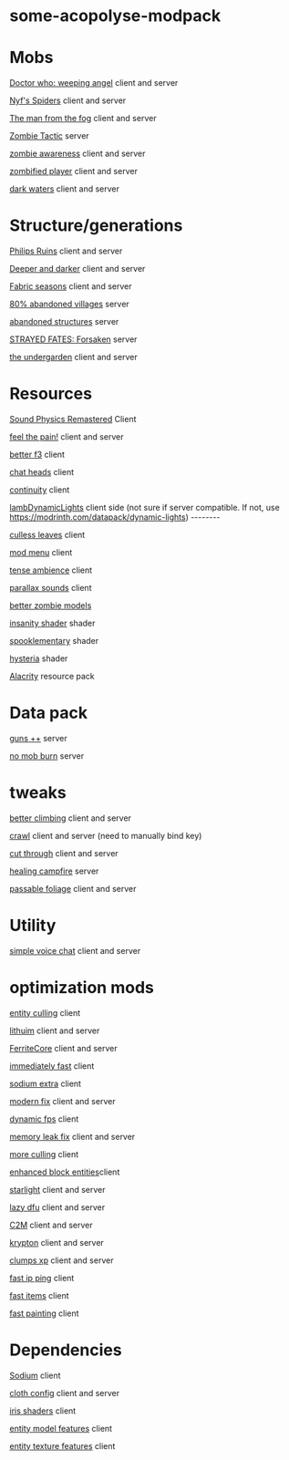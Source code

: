 # some-acopolyse-modpack


# Mobs
[Doctor who: weeping angel](https://modrinth.com/mod/weeping-angels) client and server

[ Nyf's Spiders](https://modrinth.com/mod/nyfs-spiders) client and server

[The man from the fog](https://modrinth.com/mod/the-man-from-the-fog-fabric) client and server

[Zombie Tactic](https://modrinth.com/mod/zombie-tactics) server

[zombie awareness](https://modrinth.com/mod/zombie-awareness) client and server

[zombified player](https://modrinth.com/mod/zombified-player) client and server

[dark waters](https://modrinth.com/mod/dark-waters) client and server

# Structure/generations
[Philips Ruins](https://modrinth.com/mod/philips-ruins) client and server

[Deeper and darker](https://modrinth.com/mod/deeperdarker) client and server

[Fabric seasons](https://modrinth.com/mod/fabric-seasons) client and server

[80% abandoned villages](https://modrinth.com/datapack/abandoned-villages) server 

[abandoned structures](https://modrinth.com/datapack/abandoned) server

[STRAYED FATES: Forsaken](https://modrinth.com/datapack/strayed-fates-forsaken/gallery) server

[the undergarden](https://modrinth.com/mod/the-undergarden) client and server

# Resources
[Sound Physics Remastered](https://modrinth.com/mod/sound-physics-remastered) Client

[feel the pain!](https://modrinth.com/mod/enhancedvisuals) client and server

[better f3](https://modrinth.com/mod/betterf3) client

[chat heads](https://modrinth.com/mod/chat-heads) client

[continuity](https://modrinth.com/mod/continuity) client

[lambDynamicLights](https://modrinth.com/mod/lambdynamiclights) client side (not sure if server compatible. If not, use https://modrinth.com/datapack/dynamic-lights) --------

[culless leaves](https://modrinth.com/mod/cull-less-leaves) client

[mod menu](https://modrinth.com/mod/modmenu/) client

[tense ambience](https://modrinth.com/mod/tense-ambience) client

[parallax sounds](https://modrinth.com/resourcepack/parallax-sounds) client

[better zombie models](https://modrinth.com/resourcepack/blues-better-zombies)

[insanity shader](https://modrinth.com/shader/insanity-shader) shader

[spooklementary](https://modrinth.com/shader/spooklementary) shader

[hysteria](https://modrinth.com/shader/hysteria-shaders) shader

[Alacrity](https://modrinth.com/resourcepack/alacrity) resource pack


# Data pack
[guns ++](https://modrinth.com/datapack/guns++) server 

[no mob burn](https://modrinth.com/datapack/no-mob-burn) server

# tweaks
[better climbing](https://modrinth.com/mod/better-climbing) client and server

[crawl](https://modrinth.com/mod/crawl) client and server (need to manually bind key)

[cut through](https://modrinth.com/mod/cut-through) client and server

[healing campfire](https://modrinth.com/mod/healing-campfire) server

[passable foliage](https://modrinth.com/mod/passable-foliage) client and server

# Utility
[simple voice chat](https://modrinth.com/plugin/simple-voice-chat) client and server


# optimization mods
[entity culling](https://modrinth.com/mod/entityculling) client

[lithuim](https://modrinth.com/mod/lithium) client and server

[FerriteCore](https://modrinth.com/mod/ferrite-core) client and server

[immediately fast](https://modrinth.com/mod/immediatelyfast) client

[sodium extra](https://modrinth.com/mod/sodium-extra) client

[modern fix](https://modrinth.com/mod/modernfix) client and server

[dynamic fps](https://modrinth.com/mod/dynamic-fps) client

[memory leak fix](https://modrinth.com/mod/memoryleakfix) client and server

[more culling](https://modrinth.com/mod/moreculling) client 

[enhanced block entities](https://modrinth.com/mod/ebe)client

[starlight](https://modrinth.com/mod/starlight) client and server

[lazy dfu](https://modrinth.com/mod/lazydfu) client and server

[C2M](https://modrinth.com/mod/c2me-fabric) client and server

[krypton](https://modrinth.com/mod/krypton) client and server

[clumps xp](https://modrinth.com/mod/clumps) client and server

[fast ip ping](https://modrinth.com/mod/fast-ip-ping) client

[fast items](https://modrinth.com/mod/fast-items) client

[fast painting](https://www.curseforge.com/minecraft/mc-mods/fast-paintings) client



# Dependencies
[Sodium](https://modrinth.com/mod/sodium) client

[cloth config](https://modrinth.com/mod/cloth-config) client and server

[iris shaders](https://modrinth.com/mod/iris) client

[entity model features](https://modrinth.com/mod/entity-model-features) client

[entity texture features](https://modrinth.com/mod/entitytexturefeatures) client
